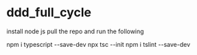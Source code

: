 # ddd_full_cycle
install node js
pull the repo and run the following 

npm i typescript --save-dev
npx tsc --init
npm i tslint --save-dev
